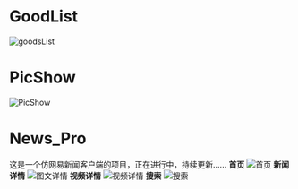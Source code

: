 # GoodList
![goodsList](https://github.com/manofit/ScreenPics/blob/master/PicShow%26GoodsLIst/goodsList.png)

# PicShow
![PicShow](https://github.com/manofit/ScreenPics/blob/master/PicShow%26GoodsLIst/pic_show.gif)

# News_Pro
这是一个仿网易新闻客户端的项目，正在进行中，持续更新......
**首页**
![首页](https://github.com/manofit/ScreenPics/blob/master/News_Pro_Pics/%E9%A6%96%E9%A1%B5.gif)
**新闻详情**
![图文详情](https://github.com/manofit/ScreenPics/blob/master/News_Pro_Pics/%E5%9B%BE%E6%96%87%E8%AF%A6%E6%83%85.gif)
**视频详情**
![视频详情](https://github.com/manofit/ScreenPics/blob/master/News_Pro_Pics/%E8%A7%86%E9%A2%91%E8%AF%A6%E6%83%85.gif)
**搜索**
![搜索](https://github.com/manofit/ScreenPics/blob/master/News_Pro_Pics/%E6%90%9C%E7%B4%A2.gif)
